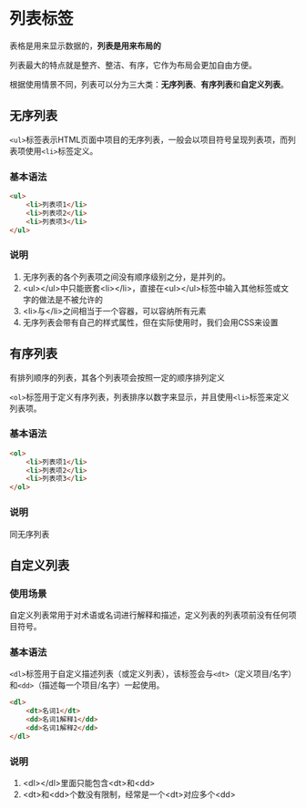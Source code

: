 # 列表标签

表格是用来显示数据的，**列表是用来布局的**

列表最大的特点就是整齐、整洁、有序，它作为布局会更加自由方便。

根据使用情景不同，列表可以分为三大类：**无序列表**、**有序列表**和**自定义列表**。

## 无序列表

`<ul>`标签表示HTML页面中项目的无序列表，一般会以项目符号呈现列表项，而列表项使用`<li>`标签定义。

### 基本语法

```html
<ul>
    <li>列表项1</li>
    <li>列表项2</li>
    <li>列表项3</li>
</ul>
```

### 说明

1. 无序列表的各个列表项之间没有顺序级别之分，是并列的。
2. \<ul>\</ul>中只能嵌套\<li>\</li>，直接在\<ul>\</ul>标签中输入其他标签或文字的做法是不被允许的
3. \<li>与\</li>之间相当于一个容器，可以容纳所有元素
4. 无序列表会带有自己的样式属性，但在实际使用时，我们会用CSS来设置

## 有序列表

有排列顺序的列表，其各个列表项会按照一定的顺序排列定义

`<ol>`标签用于定义有序列表，列表排序以数字来显示，并且使用`<li>`标签来定义列表项。

### 基本语法

```html
<ol>
    <li>列表项1</li>
    <li>列表项2</li>
    <li>列表项3</li>
</ol>
```

### 说明

同无序列表

## 自定义列表

### 使用场景

自定义列表常用于对术语或名词进行解释和描述，定义列表的列表项前没有任何项目符号。

### 基本语法

`<dl>`标签用于自定义描述列表（或定义列表），该标签会与`<dt>`（定义项目/名字）和`<dd>`（描述每一个项目/名字）一起使用。

```html
<dl>
    <dt>名词1</dt>
    <dd>名词1解释1</dd>
    <dd>名词1解释2</dd>
</dl>
```

### 说明

1. \<dl>\</dl>里面只能包含\<dt>和\<dd>
2. \<dt>和\<dd>个数没有限制，经常是一个\<dt>对应多个\<dd>
